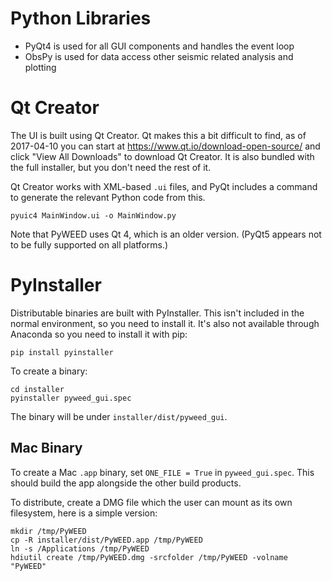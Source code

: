 # Python Libraries

* PyQt4 is used for all GUI components and handles the event loop
* ObsPy is used for data access other seismic related analysis and plotting

# Qt Creator

The UI is built using Qt Creator. Qt makes this a bit difficult to find, as of 2017-04-10 you can start at
https://www.qt.io/download-open-source/ and click "View All Downloads" to download Qt Creator. It is also bundled
with the full installer, but you don't need the rest of it.

Qt Creator works with XML-based `.ui` files, and PyQt includes a command to generate the relevant Python code from this.

```
pyuic4 MainWindow.ui -o MainWindow.py
```

Note that PyWEED uses Qt 4, which is an older version. (PyQt5 appears not to be fully supported on all platforms.)

# PyInstaller

Distributable binaries are built with PyInstaller. This isn't included in the normal environment, so you need to
install it. It's also not available through Anaconda so you need to install it with pip:

```
pip install pyinstaller
```

To create a binary:

```
cd installer
pyinstaller pyweed_gui.spec
```

The binary will be under `installer/dist/pyweed_gui`.

## Mac Binary

To create a Mac `.app` binary, set `ONE_FILE = True` in `pyweed_gui.spec`. This should build the app alongside
the other build products.

To distribute, create a DMG file which the user can mount as its own filesystem, here is a simple version:

    mkdir /tmp/PyWEED
    cp -R installer/dist/PyWEED.app /tmp/PyWEED
    ln -s /Applications /tmp/PyWEED
    hdiutil create /tmp/PyWEED.dmg -srcfolder /tmp/PyWEED -volname "PyWEED"


